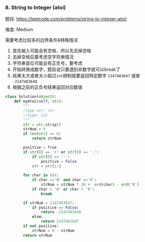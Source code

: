 ### 8. String to Integer (atoi)

题目:
<https://leetcode.com/problems/string-to-integer-atoi/>


难度:
Medium


需要考虑比较多的边界条件&特殊情况
1. 首先输入可能会有空格，所以先去掉空格
2. 去掉空格后要考虑空字符串情况
3. 字符串首位可能会有正负号，要考虑
4. 开始转换成数字，题目说只要遇到非数字就可以break了
5. 结果太大或者太小超过```int```限制就要返回特定数字 ```2147483647``` 或者 ```-2147483648```
6. 根据之前的正负号结果返回对应数值


```python
class Solution(object):
	def myAtoi(self, str):
		"""
		:type str: str
		:rtype: int
		"""
		str = str.strip()
		strNum = 0
		if len(str) == 0:
			return strNum

		positive = True
		if str[0] == '+' or str[0] == '-':
			if str[0] == '-':
				positive = False
			str = str[1:]
		
		for char in str:
			if char >='0' and char <='9':
				strNum = strNum * 10 +  ord(char) - ord('0')
			if char < '0' or char > '9':
				break

		if strNum > 2147483647:
			if positive == False:
				return -2147483648
			else:
				return 2147483647
		if not positive:
			strNum = 0 - strNum
		return strNum

```
